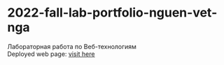 # 2022-fall-lab-portfolio-nguen-vet-nga
Лабораторная работа по Веб-технологиям <br>
Deployed web page: [visit here](https://2022-fall-lab-portfolio-nguen-vet-nga-jeremie2k1.vercel.app/)